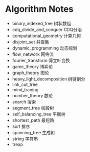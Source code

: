 # Algorithm Notes

- binary_indexed_tree 树状数组
- cdq_divide_and_conquer CDQ分治
- computational_geometry 计算几何
- disjoint_set 并查集
- dynamic_programming 动态规划
- flow_network 网络流
- fourier_transform 傅立叶变换
- game_theory 博弈论
- graph_theory 图论
- heavy_light_decomposition 树链剖分
- link_cut_tree
- mind_traning
- number_theory 数论
- search 搜索
- segment_tree 线段树
- self_balancing_tree 平衡树
- shortest_path 最短路
- sort 排序
- spanning_tree 生成树
- string 字符串
- treap
